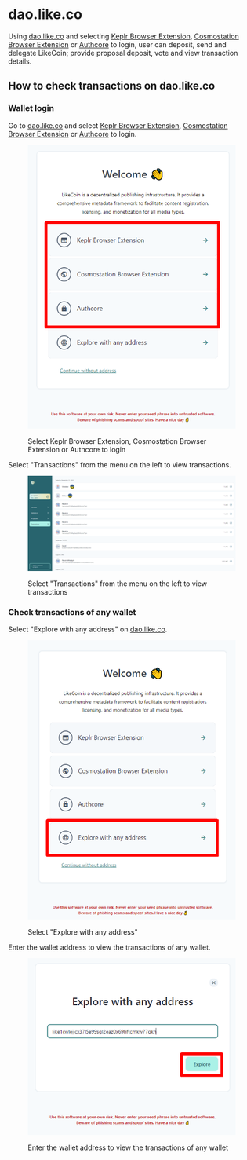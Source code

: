 # dao.like.co

Using [dao.like.co](https://dao.like.co/) and selecting [Keplr Browser Extension](../keplr/), [Cosmostation Browser Extension](../cosmostation/) or [Authcore](../../../user-guide/liker-id/register/) to login, user can deposit, send and delegate LikeCoin; provide proposal deposit, vote and view transaction details.

## How to check transactions on dao.like.co

### Wallet login

Go to [dao.like.co](https://dao.like.co/) and select [Keplr Browser Extension](../keplr/), [Cosmostation Browser Extension](../cosmostation/) or [Authcore](../../../user-guide/liker-id/register/) to login.

<figure><img src="../../../.gitbook/assets/dao.like.co transaction 4.png" alt=""><figcaption><p>Select Keplr Browser Extension, Cosmostation Browser Extension or Authcore to login</p></figcaption></figure>

Select "Transactions" from the menu  on the left to view transactions.

<figure><img src="../../../.gitbook/assets/dao.like.co transaction 3.png" alt=""><figcaption><p>Select "Transactions" from the menu  on the left to view transactions</p></figcaption></figure>

### Check transactions of any wallet

Select "Explore with any address" on [dao.like.co](https://dao.like.co/).

<figure><img src="../../../.gitbook/assets/dao.like.co transaction 1.png" alt=""><figcaption><p>Select "Explore with any address"</p></figcaption></figure>

Enter the wallet address to view the transactions of any wallet.

<figure><img src="../../../.gitbook/assets/dao.like.co transaction 2.png" alt=""><figcaption><p>Enter the wallet address to view the transactions of any wallet</p></figcaption></figure>
